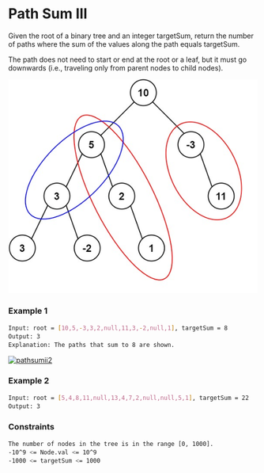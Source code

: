 # Path Sum III

Given the root of a binary tree and an integer targetSum, return the number of paths where the sum of the values along the path equals targetSum.

The path does not need to start or end at the root or a leaf, but it must go downwards (i.e., traveling only from parent nodes to child nodes).

[![pathsum3-1-tree](pathsum3-1-tree.jpg)]()
### Example 1
```sh
Input: root = [10,5,-3,3,2,null,11,3,-2,null,1], targetSum = 8
Output: 3
Explanation: The paths that sum to 8 are shown.
```

[![pathsumii2](pathsum2.jpg)]()
### Example 2
```sh
Input: root = [5,4,8,11,null,13,4,7,2,null,null,5,1], targetSum = 22
Output: 3
```

### Constraints
```sh
The number of nodes in the tree is in the range [0, 1000].
-10^9 <= Node.val <= 10^9
-1000 <= targetSum <= 1000
```
